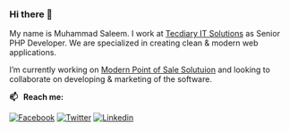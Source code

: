 ### Hi there 👋

My name is Muhammad Saleem. I work at [Tecdiary IT Solutions](https://tecdiary.net) as Senior PHP Developer. We are specialized in creating clean & modern web applications.

I’m currently working on [Modern Point of Sale Solutuion](https://mps.tecdiary.net) and looking to collaborate on developing & marketing of the software. 

**📫  &nbsp; Reach me:**

[![Facebook](https://img.shields.io/badge/facebook-black?color=1877F2&logoColor=ffffff&style=for-the-badge&logo=facebook)](https://facebook.com/tecdiary)
[![Twitter](https://img.shields.io/badge/twitter-black?color=1DA1F2&logoColor=ffffff&style=for-the-badge&logo=twitter)](https://twitter.com/tecdiary)
[![Linkedin](https://img.shields.io/badge/linkedin-blue?style=for-the-badge&logo=linkedin)](https://www.linkedin.com/company/tecdiary/)

<!--
**MianSaleem/MianSaleem** is a ✨ _special_ ✨ repository because its `README.md` (this file) appears on your GitHub profile.

Here are some ideas to get you started:

- 🔭 I’m currently working on ...
- 🌱 I’m currently learning ...
- 👯 I’m looking to collaborate on ...
- 🤔 I’m looking for help with ...
- 💬 Ask me about ...
- 📫 How to reach me: ...
- 😄 Pronouns: ...
- ⚡ Fun fact: ...
If you are interested, please contac me.
-->

<!-- <p>
  <a href="https://twitter.com/tecdiary">
    <img alt="Twitter Follow" src="https://img.shields.io/twitter/follow/tecdiary?style=for-the-badge">
  </a>
   <a href="https://github.com/sponsors/MianSaleem">
    <img alt="GitHub Sponsors" src="https://img.shields.io/static/v1?label=Sponsor&message=%E2%9D%A4&logo=GitHub&style=for-the-badge">
  </a>
</p> -->

<!-- <a href="https://github.com/nunomaduro"><img alt="Git Stats" src="https://github-readme-stats.vercel.app/api?username=MianSaleem&show_icons=true" align="right" height="150" /></a> -->
